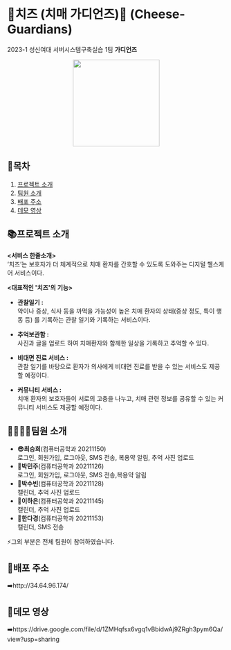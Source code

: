# 🧀치즈 (치매 가디언즈)🧀 (Cheese-Guardians)
2023-1 성신여대 서버시스템구축실습 1팀  <b>가디언즈</b>
<p align="center">
  <img src="https://user-images.githubusercontent.com/80445246/245830427-cdd7d976-233b-4f13-bf4c-a9599c9999d8.png" style="width:200px; height:200px">
 </p>

## 📖목차
1. [프로젝트 소개](#프로젝트-소개)
2. [팀원 소개](#팀원-소개)
3. [배포 주소](#배포-주소)
4. [데모 영상](#데모-영상)



## 📚프로젝트 소개
<b><서비스 한줄소개></b> <br>
 ‘치즈’는 보호자가 더 체계적으로 치매 환자를 간호할 수 있도록 도와주는 디지털 헬스케어 서비스이다. 

<b><대표적인 '치즈'의 기능></b> <br>
- <b>관찰일기 :</b> <br> 
  약이나 증상, 식사 등을 까먹을 가능성이 높은 치매 환자의 상태(증상 정도, 특이 행동 등) 를 기록하는 관찰 일기와 기록하는 서비스이다.

- <b>추억보관함 :</b> <br>
  사진과 글을 업로드 하여 치매환자와 함께한 일상을 기록하고 추억할 수 있다.

- <b>비대면 진료 서비스 : </b> <br>
관찰 일기를 바탕으로 환자가 의사에게 비대면 진료를 받을 수 있는 서비스도 제공할 예정이다.

- <b>커뮤니티 서비스 : </b> <br>
 치매 환자의 보호자들이 서로의 고충을 나누고, 치매 관련 정보를 공유할 수 있는 커뮤니티 서비스도 제공할 예정이다.  

## 👨‍👩‍👧‍👦팀원 소개
- <b>😎최승희</b>(컴퓨터공학과 20211150) <br>
  로그인, 회원가입, 로그아웃, SMS 전송, 복용약 알림, 추억 사진 업로드
-  <b>🫡박민주</b>(컴퓨터공학과 20211126) <br>
  로그인, 회원가입, 로그아웃, SMS 전송,복용약 알림
- <b>🫡박수빈</b>(컴퓨터공학과 20211128)  <br>
  캘린더, 추억 사진 업로드
-  <b>🫡이하은</b>(컴퓨터공학과 20211145) <br>
  캘린더, 추억 사진 업로드
-  <b>🫡한다경</b>(컴퓨터공학과 20211153)  <br>
 캘린더, SMS 전송
  
⚡그외 부분은 전체 팀원이 참여하였습니다.

## 🔎배포 주소
➡️http://34.64.96.174/
  
## 🔗데모 영상
➡️https://drive.google.com/file/d/1ZMHqfsx6vgq1vBbidwAj9ZRgh3pym6Qa/view?usp=sharing


  
